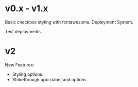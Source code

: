 # v0.x - v1.x

Basic checkbox styling with fontawesome.
Deployment System.

Test deployments.

# v2

New Features:
* Styling options.
* Strikethrough upon label and options